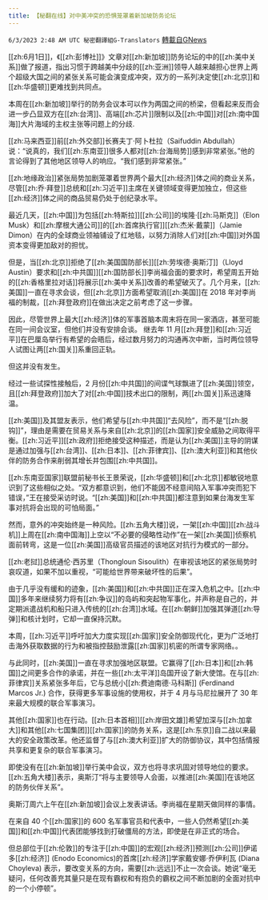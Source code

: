 ```yaml
---
title: 【秘翻在线】对中美冲突的恐惧笼罩着新加坡防务论坛
---
```

`6/3/2023 2:48 AM UTC 秘密翻譯組G-Translators` [轉載自GNews](https://gnews.org/articles/1353831)

[[zh:6月1日]]，《[[zh:彭博社]]》文章对[[zh:新加坡]]防务论坛的中的[[zh:美中关系]]做了报道，指出习惯于跨越美中分歧的[[zh:亚洲]]领导人越来越担心世界上两个超级大国之间的紧张关系可能会演变成冲突，双方的一系列决定使[[zh:北京]]和[[zh:华盛顿]]更难找到共同点。

本周在[[zh:新加坡]]举行的防务会议本可以作为两国之间的桥梁，但看起来反而会进一步凸显双方在[[zh:台湾]]、高端[[zh:芯片]]限制以及[[zh:中国]]对[[zh:南中国海]]大片海域的主权主张等问题上的分歧.

[[zh:马来西亚]]前[[zh:外交部]]长赛夫丁·阿卜杜拉（Saifuddin Abdullah）说：“说真的，我们[[zh:东南亚]]很多人都对[[zh:台海局势]]感到非常紧张。”他的言论得到了其他地区领导人的响应。“我们感到非常紧张。”

[[zh:地缘政治]]紧张局势加剧笼罩着世界两个最大[[zh:经济]]体之间的商业关系，尽管[[zh:乔·拜登]]总统和[[zh:习近平]]主席在关键领域变得更加独立，但这些[[zh:经济]]体之间的商品贸易仍处于创纪录水平。

最近几天，[[zh:中国]]为包括[[zh:特斯拉]][[zh:公司]]的埃隆·[[zh:马斯克]]（Elon Musk）和[[zh:摩根大通公司]]的[[zh:首席执行官]][[zh:杰米·戴蒙]]（Jamie Dimon）在内的全球商业领袖铺设了红地毯，以努力消除人们对[[zh:中国]]对外国资本变得更加敌对的担忧。

但是，当[[zh:北京]]拒绝了[[zh:美国国防部长]][[zh:劳埃德·奥斯汀]]（Lloyd Austin）要求和[[zh:中共国]][[zh:国防部长]]李尚福会面的要求时，希望周五开始的[[zh:香格里拉对话]]将展示[[zh:美中关系]]改善的希望破灭了。几个月来，[[zh:美国]]一直在寻求会谈，但[[zh:北京]]方面希望取消[[zh:美国]]在 2018 年对李尚福的制裁，[[zh:拜登政府]]在做出决定之前考虑了这一步骤。

因此，尽管世界上最大[[zh:经济]]体的军事首脑本周末将在同一家酒店，甚至可能在同一间会议室，但他们并没有安排会谈。 继去年 11 月[[zh:拜登]]和[[zh:习近平]]在巴厘岛举行有希望的会晤后，经过数月努力的沟通再次中断，当时两位领导人试图让两[[zh:国关]]系重回正轨。

但这并没有发生。

经过一些试探性接触后，2 月份[[zh:中共国]]的间谍气球飘进了[[zh:美国]]领空，且[[zh:拜登政府]]加大了对[[zh:中国]]技术出口的限制，两[[zh:国关]]系迅速降温。

[[zh:美国]]及其盟友表示，他们希望与[[zh:中共国]]“去风险”，而不是“[[zh:脱钩]]”，理由是需要在贸易关系与来自[[zh:北京]]的[[zh:国家]]安全威胁之间取得平衡。[[zh:习近平]][[zh:政府]]拒绝接受这种描述，而是认为[[zh:美国]]主导的阴谋是通过加强与[[zh:台湾]]、[[zh:日本]]、[[zh:菲律宾]]、[[zh:澳大利亚]]和其他伙伴的防务合作来削弱其增长并包围[[zh:中共国]]。

[[zh:东南亚国家]]联盟前秘书长王景荣说，[[zh:华盛顿]]和[[zh:北京]]都敏锐地意识到了这些相似之处。“双方都意识到，他们不能因不经意间陷入军事冲突而犯下错误，”王在接受采访时说。“[[zh:美国]]和[[zh:中共国]]都注意到如果台海发生军事对抗将会出现的可怕局面。”

然而，意外的冲突始终是一种风险。[[zh:五角大楼]]说，一架[[zh:中国]][[zh:战斗机]]上周在[[zh:南中国海]]上空以“不必要的侵略性动作”在一架[[zh:美国]]侦察机面前转弯，这是一位[[zh:美国]]高级官员描述的该地区对抗行为模式的一部分。

[[zh:老挝]]总统通伦·西苏里（Thongloun Sisoulith）在审视该地区的紧张局势时哀叹道，如果不加以重视，“可能给世界带来破坏性的后果”。

由于几乎没有缓和的迹象，[[zh:美国]]和[[zh:中共国]]正在深入危机之中。[[zh:中国]]多年来继续努力将有[[zh:争议]]的岛屿和突起物军事化，并声称是自己的，并定期派遣战机和船只进入传统的[[zh:台湾]]水域。在[[zh:朝鲜]]加强其弹道[[zh:导弹]]和核计划时，它却一直保持沉默。

本周，[[zh:习近平]]呼吁加大力度实现[[zh:国家]]安全防御现代化，更为广泛地打击海外获取数据的行为和被指控鼓励泄露[[zh:国家]]机密的所谓专家网络。。

与此同时，[[zh:美国]]一直在寻求加强地区联盟。它赢得了[[zh:日本]]和[[zh:韩国]]之间更多合作的承诺，并在一些[[zh:太平洋]]岛国开设了新大使馆。在与[[zh:菲律宾]]关系紧张多年后，它与总统小[[zh:费迪南德·马科斯]] (Ferdinand Marcos Jr.) 合作，获得更多军事设施的使用权，并于 4 月与马尼拉展开了 30 年来最大规模的联合军事演习。

其他[[zh:国家]]也在行动。[[zh:日本首相]][[zh:岸田文雄]]希望加深与[[zh:加拿大]]和其他[[zh:七国集团]][[zh:国家]]的防务关系，这是[[zh:东京]]自二战以来最大的安全政策改革。他还监督了与[[zh:澳大利亚]]扩大的防御协议，其中包括情报共享和更复杂的联合军事演习。

即使没有在[[zh:新加坡]]举行美中会议，双方也将寻求巩固对领导地位的要求。[[zh:五角大楼]]表示，奥斯汀“将与主要领导人会面，以推进[[zh:美国]]在该地区的防务伙伴关系”。

奥斯汀周六上午在[[zh:新加坡]]会议上发表讲话。李尚福在星期天做同样的事情。

在来自 40 个[[zh:国家]]的 600 名军事官员和代表中，一些人仍然希望[[zh:美国]]和[[zh:中国]]代表团能够找到打破僵局的方法，即使是在非正式的场合。

但总部位于[[zh:伦敦]]的专注于[[zh:中国]]的宏观[[zh:经济]]预测[[zh:公司]]伊诺多[[zh:经济]] (Enodo Economics)的首席[[zh:经济]]学家戴安娜·乔伊利瓦 (Diana Choyleva) 表示，要改变关系的方向，需要[[zh:远远]]不止一次会谈。她说“毫无疑问，任何改善充其量只是在现有霸权和有抱负的霸权之间不断加剧的全面对抗中的一个小停顿”。
